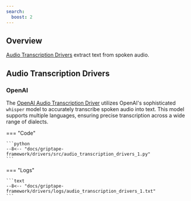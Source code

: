 ```yaml
---
search:
  boost: 2
---
```


## Overview

[Audio Transcription Drivers](../../reference/griptape/drivers/audio_transcription/index.md) extract text from spoken audio.

## Audio Transcription Drivers

### OpenAI

The [OpenAI Audio Transcription Driver](../../reference/griptape/drivers/audio_transcription/openai_audio_transcription_driver.md) utilizes OpenAI's sophisticated `whisper` model to accurately transcribe spoken audio into text. This model supports multiple languages, ensuring precise transcription across a wide range of dialects.

=== "Code"

    ```python
    --8<-- "docs/griptape-framework/drivers/src/audio_transcription_drivers_1.py"
    ```

=== "Logs"

    ```text
    --8<-- "docs/griptape-framework/drivers/logs/audio_transcription_drivers_1.txt"
    ```

